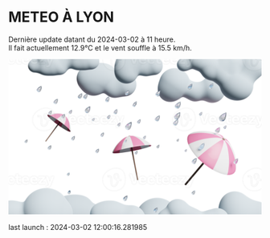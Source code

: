 # METEO À LYON

Dernière update datant du 2024-03-02 à 11 heure.  
Il fait actuellement 12.9°C et le vent souffle à 15.5 km/h.      

![](./.github/rain.png)

last launch : 2024-03-02 12:00:16.281985
